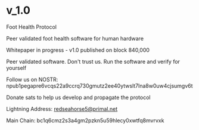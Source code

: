 # v_1.0

Foot Health Protocol

Peer validated foot health software for human hardware

Whitepaper in progress - v1.0 published on block 840,000

Peer validated software. Don't trust us. Run the software and verify for yourself

Follow us on NOSTR: npub1pegapre6vcqs22a9ccrq730gmutz2ee40ytwslt7lna8w0uw4cjsumgv6t


Donate sats to help us develop and propagate the protocol

Lightning Address: redseahorse5@primal.net

Main Chain: bc1q6cmz2s3a4gm2pzkn5u59hlecy0xwtfq8mvrvxk
